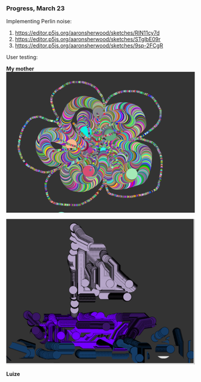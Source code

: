 ### Progress, March 23

Implementing Perlin noise:

1. https://editor.p5js.org/aaronsherwood/sketches/RIN11cy7d
2. https://editor.p5js.org/aaronsherwood/sketches/STglbE09r
3. https://editor.p5js.org/aaronsherwood/sketches/9sp-2FCgR


User testing:

**My mother**
![flower](/media/puke.png)

![boat](/media/laiva.png)


**Luize**


